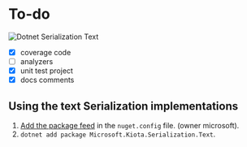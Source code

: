 # To-do

![Dotnet Serialization Text](https://github.com/microsoft/kiota/actions/workflows/serialization-dotnet-text.yml/badge.svg)

- [x] coverage code
- [ ] analyzers
- [x] unit test project
- [x] docs comments

## Using the text Serialization implementations

1. [Add the package feed](https://docs.github.com/en/packages/guides/configuring-dotnet-cli-for-use-with-github-packages#authenticating-to-github-packages) in the `nuget.config` file. (owner microsoft).
1. `dotnet add package Microsoft.Kiota.Serialization.Text`.
